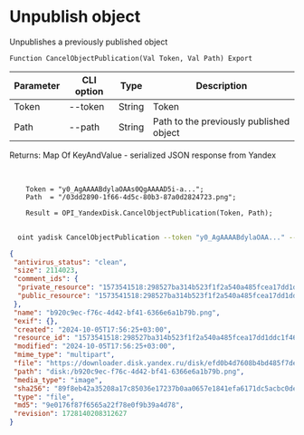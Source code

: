﻿---
sidebar_position: 2
---

# Unpublish object
 Unpublishes a previously published object



`Function CancelObjectPublication(Val Token, Val Path) Export`

  | Parameter | CLI option | Type | Description |
  |-|-|-|-|
  | Token | --token | String | Token |
  | Path | --path | String | Path to the previously published object |

  
  Returns:  Map Of KeyAndValue - serialized JSON response from Yandex

<br/>




```bsl title="Code example"
    Token = "y0_AgAAAABdylaOAAs0QgAAAAD5i-a...";
    Path  = "/03dd2890-1f66-4d5c-80b3-87a0d2824723.png";

    Result = OPI_YandexDisk.CancelObjectPublication(Token, Path);
```



```sh title="CLI command example"
    
  oint yadisk CancelObjectPublication --token "y0_AgAAAABdylaOAA..." --path "/Alpaca.png"

```

```json title="Result"
{
 "antivirus_status": "clean",
 "size": 2114023,
 "comment_ids": {
  "private_resource": "1573541518:298527ba314b523f1f2a540a485fcea17dd1ddc1f4632a8ce24b485f3104144f",
  "public_resource": "1573541518:298527ba314b523f1f2a540a485fcea17dd1ddc1f4632a8ce24b485f3104144f"
 },
 "name": "b920c9ec-f76c-4d42-bf41-6366e6a1b79b.png",
 "exif": {},
 "created": "2024-10-05T17:56:25+03:00",
 "resource_id": "1573541518:298527ba314b523f1f2a540a485fcea17dd1ddc1f4632a8ce24b485f3104144f",
 "modified": "2024-10-05T17:56:25+03:00",
 "mime_type": "multipart",
 "file": "https://downloader.disk.yandex.ru/disk/efd0b4d7608b4bd485f7dee4bccbea8b62a4f4e337e1f7a6d4b6c2036d925c84/67018bf0/gwThwhLBKYvLhQCNnqAHiheNGzC_GrcINLjKfGL-iFxSZC-V0pT00qrr-5minWJzRluxb4Cd2iSgOIgtMkAXZA%3D%3D?uid=1573541518&filename=b920c9ec-f76c-4d42-bf41-6366e6a1b79b.png&disposition=attachment&hash=&limit=0&content_type=multipart&owner_uid=1573541518&fsize=2114023&hid=03d7263840468e281bd0b238a26e7d0d&media_type=image&tknv=v2&etag=9e0176f87f6565a22f78e0f9b39a4d78",
 "path": "disk:/b920c9ec-f76c-4d42-bf41-6366e6a1b79b.png",
 "media_type": "image",
 "sha256": "89f8eb42a35208a17c85036e17237b0aa0657e1841efa6171dc5acbc0dea9e18",
 "type": "file",
 "md5": "9e0176f87f6565a22f78e0f9b39a4d78",
 "revision": 1728140208312627
}
```
